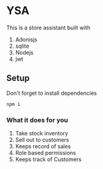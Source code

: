 # YSA

This is a store assistant built with

1. Adonisjs
2. sqlite
3. Nodejs
4. jwt

## Setup

Don't forget to install dependencies

```bash
npm i
```



### What it does for you

1. Take stock inventory 
2. Sell out to customers
3. Keeps record of sales
4. Role based permissions
5. Keeps track of Customers
